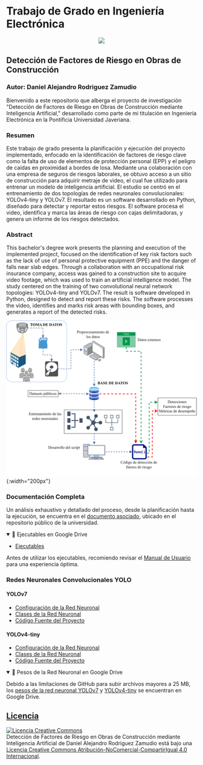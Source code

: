 # Trabajo de Grado en Ingeniería Electrónica

<p align="center">
  <img width="600" src="https://www.javeriana.edu.co/recursosdb/20125/877826/EdIngenieriaLab1.JPG/f07c9bd5-cb9f-5126-3ce5-2f107c643f89">
</p>

## Detección de Factores de Riesgo en Obras de Construcción
### Autor: Daniel Alejandro Rodriguez Zamudio

Bienvenido a este repositorio que alberga el proyecto de investigación "Detección de Factores de Riesgo en Obras de Construcción mediante Inteligencia Artificial," desarrollado como parte de mi titulación en Ingeniería Electrónica en la Pontificia Universidad Javeriana.

### Resumen

Este trabajo de grado presenta la planificación y ejecución del proyecto implementado, enfocado en la identificación de factores de riesgo clave como la falta de uso de elementos de protección personal (EPP) y el peligro de caídas en proximidad a bordes de losa. Mediante una colaboración con una empresa de seguros de riesgos laborales, se obtuvo acceso a un sitio de construcción para adquirir metraje de video, el cual fue utilizado para entrenar un modelo de inteligencia artificial. El estudio se centró en el entrenamiento de dos topologías de redes neuronales convolucionales: YOLOv4-tiny y YOLOv7. El resultado es un software desarrollado en Python, diseñado para detectar y reportar estos riesgos. El software procesa el video, identifica y marca las áreas de riesgo con cajas delimitadoras, y genera un informe de los riesgos detectados.

### Abstract

This bachelor's degree work presents the planning and execution of the implemented project, focused on the identification of key risk factors such as the lack of use of personal protective equipment (PPE) and the danger of falls near slab edges. Through a collaboration with an occupational risk insurance company, access was gained to a construction site to acquire video footage, which was used to train an artificial intelligence model. The study centered on the training of two convolutional neural network topologies: YOLOv4-tiny and YOLOv7. The result is software developed in Python, designed to detect and report these risks. The software processes the video, identifies and marks risk areas with bounding boxes, and generates a report of the detected risks.

![Diagrama general del proyecto](img/diagrama-conexiones.png){:width="200px"}

### Documentación Completa

Un análisis exhaustivo y detallado del proceso, desde la planificación hasta la ejecución, se encuentra en el [documento asociado](https://repository.javeriana.edu.co/handle/10554/65196), ubicado en el repositorio público de la universidad.

<details open>
<summary>📂 Ejecutables en Google Drive</summary>

- [Ejecutables](https://drive.google.com/drive/folders/1fD1Zt55NcRXYXGE_T_KE3I7PvjWunfRF?usp=sharing)

</details>

Antes de utilizar los ejecutables, recomiendo revisar el [Manual de Usuario](https://github.com/AlejandroRZM/Trabajo-de-grado---iaobras/tree/main/user-manual) para una experiencia óptima.

### Redes Neuronales Convolucionales YOLO

#### YOLOv7

- [Configuración de la Red Neuronal](https://github.com/AlejandroRZM/Trabajo-de-grado---iaobras/blob/main/yolov7/yolov7.cfg)
- [Clases de la Red Neuronal](https://github.com/AlejandroRZM/Trabajo-de-grado---iaobras/blob/main/yolov7/yolov7.names)
- [Código Fuente del Proyecto](https://github.com/AlejandroRZM/Trabajo-de-grado---iaobras/blob/main/yolov7/yolov7.py)

#### YOLOv4-tiny

- [Configuración de la Red Neuronal](https://github.com/AlejandroRZM/Trabajo-de-grado---iaobras/blob/main/yolov4-tiny/yolov4.cfg)
- [Clases de la Red Neuronal](https://github.com/AlejandroRZM/Trabajo-de-grado---iaobras/blob/main/yolov4-tiny/yolov4.names)
- [Código Fuente del Proyecto](https://github.com/AlejandroRZM/Trabajo-de-grado---iaobras/blob/main/yolov4-tiny/yolov4.py)

<details open>
<summary>📂 Pesos de la Red Neuronal en Google Drive</summary>

Debido a las limitaciones de GitHub para subir archivos mayores a 25 MB, los [pesos de la red neuronal YOLOv7](https://drive.google.com/drive/folders/1E7H8OOU8wHZciFfbfCve8SjCha2ivS07?usp=sharing) y [YOLOv4-tiny](https://drive.google.com/drive/folders/148tr3gdF-iLAOx_Pq7W3ZXVfVS46jqPK?usp=sharing) se encuentran en Google Drive.

</details>

## [Licencia](https://github.com/AlejandroRZM/Trabajo-de-grado---iaobras/blob/main/LICENSE.txt)
<a rel="license" href="http://creativecommons.org/licenses/by-nc-sa/4.0/"><img alt="Licencia Creative Commons" style="border-width:0" src="https://i.creativecommons.org/l/by-nc-sa/4.0/88x31.png" /></a><br /><span xmlns:dct="http://purl.org/dc/terms/" property="dct:title">Detección de Factores de Riesgo en Obras de Construcción mediante Inteligencia Artificial</span> de <span xmlns:cc="http://creativecommons.org/ns#" property="cc:attributionName">Daniel Alejandro Rodriguez Zamudio</span> está bajo una <a rel="license" href="http://creativecommons.org/licenses/by-nc-sa/4.0/">Licencia Creative Commons Atribución-NoComercial-CompartirIgual 4.0 Internacional</a>.
